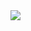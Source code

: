 
<img src='https://lh3.googleusercontent.com/O2GhZZFJLPQatv1_0Q6BtS4m0cqVfjmrOI7pYHlrXaNFUrpuU28rjtZusxUTXCB3fPEXzhx2d3vzQdNpAOFn7PzbgQh3Dq1q9nu4OnKatX47KEIlidm9A8tZnIcKTgkqfesGdJ9hWbyI-0Y5Fgbu4fiU0N90Xqln0LKgJtPh8mDVesf-VXlp-zVbOaKCgZQNwdAk-8IyY7e31lhybD47p3lyGxejOOPmZ9ygUpTkQNipC-D_y-AryHIT8l8lEV84_TafLsaM9SuTdl5FBhCuqflbQMnTlMfQ1LfpE8Wto1516-fD0lI3uuN9x4a22BBhabpfbDqqbfGD7EPBTgFzRYqSgmopZE7bicZrhS0rZu8qn88uU-sJMV45Dd8RwLGhd0ifCw1P6Im5BJimUrY1aZCeX1IsStB3Atb_cH_sAn1Gb9TQzgVP1JcQQpJRRzpRxHy_zjDKLRYcKtMPUEvWVDyC5T5gkE8Inx_xUpPEQvFZlSHJpDcTfFPEgq4Ap-x6OYwLeHIgNZtHsVy836F5M7lejAw_tXbDqaILNb_DS-3yJmZbV15oDRSi684aenQ9sA_tA86zRgkJ8Gv-WIe-SV0UhFJ115WIGPraoIl7qYVJ-dytdF3DCLxEpYj8wHPWTlnG7mArwIOFolSirADEZmt-7gtKIhXezG7U2m3rEYh9po4ZpJImqSY7D8IJFXjpMN3t3HN2Es5SNF3EDl3ekl59LOUHFvUNlQvMEOEKyNsD5p6pw3Me_rlxWhcH=w1280-h640-no?authuser=0'>